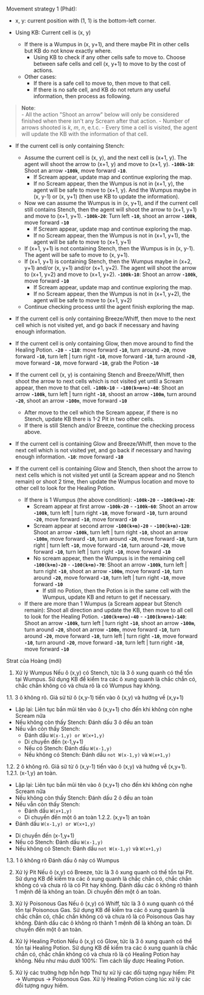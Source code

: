 Movement strategy 1 (Phát):
- x, y: current position with (1, 1) is the bottom-left corner.

- Using KB: Current cell is (x, y)
    - If there is a Wumpus in (x, y+1), and there maybe Pit in other cells but KB do not know exactly where.
        - Using KB to check if any other cells safe to move to. Choose between safe cells and cell (x, y+1) to move to by the cost of actions.
    - Other cases:
        - If there is a safe cell to move to, then move to that cell.
        - If there is no safe cell, and KB do not return any useful information, then process as following.

>__Note__:\
    - All the action "Shoot an arrow" below will only be considered finished when there isn't any Scream after that action.
    - Number of arrows shooted is $k$, $m$, $n$, e.t.c.
    - Every time a cell is visited, the agent will update the KB with the information of that cell.
- If the current cell is only containing Stench:
    - Assume the current cell is (x, y), and the next cell is (x+1, y). The agent will shoot the arrow to (x+1, y) and move to (x+1, y). __`-100k-10`__: Shoot an arrow __`-100k`__, move forward __`-10`__.
        - If Scream appear, update map and continue exploring the map.
        - If no Scream appear, then the Wumpus is not in (x+1, y), the agent will be safe to move to (x+1, y). And the Wumpus maybe in (x, y-1) or (x, y+1) (then use KB to update the information).
    - Now we can assume the Wumpus is in (x, y+1), and if the current cell still contains Stench, then the agent will shoot the arrow to (x+1, y+1) and move to (x+1, y+1). __`-100k-20`__: Turn left __`-10`__, shoot an arrow __`-100k`__, move forward __`-10`__
        - If Scream appear, update map and continue exploring the map.
        - If no Scream appear, then the Wumpus is not in (x+1, y+1), the agent will be safe to move to (x+1, y+1)
    - If (x+1, y+1) is not containing Stench, then the Wumpus is in (x, y-1). The agent will be safe to move to (x, y+1).
    - If (x+1, y+1) is containing Stench, then the Wumpus maybe in (x+2, y+1) and/or (x, y+1) and/or (x+1, y+2). The agent will shoot the arrow to (x+1, y+2) and move to (x+1, y+2). __`-100k-10`__: Shoot an arrow __`-100k`__, move forward __`-10`__
        - If Scream appear, update map and continue exploring the map.
        - If no Scream appear, then the Wumpus is not in (x+1, y+2), the agent will be safe to move to (x+1, y+2)
    - Continue checking process until the agent finish exploring the map.

- If the current cell is only containing Breeze/Whiff, then move to the next cell which is not visited yet, and go back if necessary and having enough information.

- If the current cell is only containing Glow, then move around to find the Healing Potion. __`-20`__ - __`-110`__: move forward __`-10`__, turn around __`-20`__, move forward __`-10`__, turn left | turn right __`-10`__, move forward __`-10`__, turn around __`-20`__, move forward __`-10`__, move forward __`-10`__, grab the Potion __`-10`__

- If the current cell (x, y) is containing Stench and Breeze/Whiff, then shoot the arrow to next cells which is not visited yet until a Scream appear, then move to that cell. __`-100k-10`__ - __`-100(k+m+n)-40`__: Shoot an arrow __`-100k`__, turn left | turn right __`-10`__, shoost an arrow __`-100m`__, turn around __`-20`__, shoot an arrow __`-100n`__, move forward __`-10`__
    - After move to the cell which the Scream appear, if there is no Stench, update KB there is 1-2 Pit in two other cells.
    - If there is still Stench and/or Breeze, continue the checking process above.

- If the current cell is containing Glow and Breeze/Whiff, then move to the next cell which is not visited yet, and go back if necessary and having enough information. __`-10`__: move forward __`-10`__

- If the current cell is containing Glow and Stench, then shoot the arrow to next cells which is not visited yet until (a Scream appear and no Stench remain) or shoot 2 time, then update the Wumpus location and move to other cell to look for the Healing Potion.
    - If there is 1 Wumpus (the above condition): __`-100k-20`__ - __`-100(k+m)-20`__:
        - Scream appear at first arrow __`-100k-20`__ - __`-100k-60`__: Shoot an arrow __`-100k`__, turn left | turn right __`-10`__, move forward __`-10`__, turn around __`-20`__, move forward __`-10`__, move forward __`-10`__
        - Scream appear at second arrow __`-100(k+m)-20`__ - __`-100(k+m)-120`__: Shoot an arrow __`-100k`__, turn left | turn right __`-10`__, shoot an arrow __`-100m`__, move forward __`-10`__, turn around __`-20`__, move forward __`-10`__, turn right | turn left __`-10`__, move forward __`-10`__, turn around __`-20`__, move forward __`-10`__, turn left | turn right __`-10`__, move forward __`-10`__
        - No scream appear, then the Wumpus is in the remaining cell __`-100(k+m)-20`__ - __`-100(k+m)-70`__: Shoot an arrow __`-100k`__, turn left | turn right __`-10`__, shoot an arrow __`-100m`__, move forward __`-10`__, turn around __`-20`__, move forward __`-10`__, turn left | turn right __`-10`__, move forward __`-10`__
            - If still no Potion, then the Potion is in the same cell with the Wumpus, update KB and return to get if necessary.
    - If there are more than 1 Wumpus (a Scream appear but Stench remain): Shoot all direction and update the KB, then move to all cell to look for the Healing Potion. __`-100(k+m+n)-40`__ - __`-100(k+m+n)-140`__: Shoot an arrow __`-100k`__, turn left | turn right __`-10`__, shoot an arrow __`-100m`__, turn around __`-20`__, shoot an arrow __`-100n`__, move forward __`-10`__, turn around __`-20`__, move forward __`-10`__, turn left | turn right __`-10`__, move forward __`-10`__, turn around __`-20`__, move forward __`-10`__, turn left | turn right __`-10`__, move forward __`-10`__

Strat của Hoàng (mới)
1. Xử lý Wumpus
Nếu ô (x,y) có Stench, tức là 3 ô xung quanh có thể tồn tại Wumpus.
Sử dụng KB để kiểm tra các ô xung quanh là chắc chắn có, chắc chắn không có và chưa rõ là có Wumpus hay không.

1.1. 3 ô không rõ. Giả sử  từ ô (x,y-1) tiến vào ô (x,y) và hướng về (x,y+1)
- Lặp lại: Liên tục bắn mũi tên vào ô (x,y+1) cho đến khi không còn nghe Scream nữa
- Nếu không còn thấy Stench: Đánh dấu 3 ô đều an toàn
- Nếu vẫn còn thấy Stench:
    - Đánh dấu `W(x-1,y) or W(x+1,y)`
    <!-- - Di chuyển đến một ô an toàn -->
    - Di chuyển đến (x-1,y+1)
    - Nếu có Stench: Đánh dấu `W(x-1,y)`
    - Nếu không có Stench: Đánh dấu `not W(x-1,y)` và `W(x+1,y)`

1.2. 2 ô không rõ. Giả sử  từ ô (x,y-1) tiến vào ô (x,y) và hướng về (x,y+1).
1.2.1. (x-1,y) an toàn. 
- Lặp lại: Liên tục bắn mũi tên vào ô (x,y+1) cho đến khi không còn nghe Scream nữa
- Nếu không còn thấy Stench: Đánh dấu 2 ô đều an toàn
- Nếu vẫn còn thấy Stench:
    - Đánh dấu `W(x+1,y)`
    - Di chuyển đến một ô an toàn
1.2.2. (x,y+1) an toàn
- Đánh dấu `W(x-1,y) or W(x+1,y)`
<!-- - Di chuyển đến một ô an toàn -->
- Di chuyển đến (x-1,y+1)
- Nếu có Stench: Đánh dấu `W(x-1,y)`
- Nếu không có Stench: Đánh dấu `not W(x-1,y)` và `W(x+1,y)`

1.3. 1 ô không rõ
Đánh dấu ô này có Wumpus

2. Xử lý Pit
Nếu ô (x,y) có Breeze, tức là 3 ô xung quanh có thể tồn tại Pit.
Sử dụng KB để kiểm tra các ô xung quanh là chắc chắn có, chắc chắn không có và chưa rõ là có Pit hay không. 
Đánh dấu các ô không rõ thành 1 mệnh đề là không an toàn. Di chuyển đến một ô an toàn.

3. Xử lý Poisonous Gas
Nếu ô (x,y) có Whiff, tức là 3 ô xung quanh có thể tồn tại Poisonous Gas.
Sử dụng KB để kiểm tra các ô xung quanh là chắc chắn có, chắc chắn không có và chưa rõ là có Poisonous Gas hay không.
Đánh dấu các ô không rõ thành 1 mệnh đề là không an toàn. Di chuyển đến một ô an toàn.

4. Xử lý Healing Potion
Nếu ô (x,y) có Glow, tức là 3 ô xung quanh có thể tồn tại Healing Potion.
Sử dụng KB để kiểm tra các ô xung quanh là chắc chắn có, chắc chắn không có và chưa rõ là có Healing Potion hay không.
Nếu như máu dưới 100%: Tìm cách lấy được Healing Potion.

5. Xử lý các trường hợp hỗn hợp
Thứ tự xử lý các đối tượng nguy hiểm: Pit -> Wumpus -> Poisonous Gas.
Xử lý Healing Potion cùng lúc xử lý các đối tượng nguy hiểm.